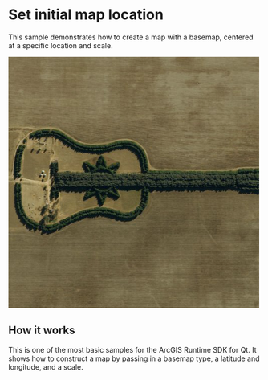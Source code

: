 # Set initial map location

This sample demonstrates how to create a map with a basemap, centered at
a specific location and scale.

![](screenshot.png)

## How it works

This is one of the most basic samples for the ArcGIS Runtime SDK for Qt.
It shows how to construct a map by passing in a basemap type, a latitude
and longitude, and a scale.
